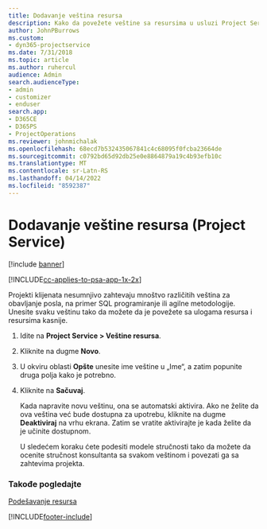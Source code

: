 ```yaml
---
title: Dodavanje veština resursa
description: Kako da povežete veštine sa resursima u usluzi Project Service
author: JohnPBurrows
ms.custom:
- dyn365-projectservice
ms.date: 7/31/2018
ms.topic: article
ms.author: ruhercul
audience: Admin
search.audienceType:
- admin
- customizer
- enduser
search.app:
- D365CE
- D365PS
- ProjectOperations
ms.reviewer: johnmichalak
ms.openlocfilehash: 68ecd7b532435067841c4c68095f0fcba23664de
ms.sourcegitcommit: c0792bd65d92db25e0e8864879a19c4b93efb10c
ms.translationtype: MT
ms.contentlocale: sr-Latn-RS
ms.lasthandoff: 04/14/2022
ms.locfileid: "8592387"
---
```

# <a name="add-resource-skills-project-service"></a>Dodavanje veštine resursa (Project Service)

[!include [banner](../includes/psa-now-project-operations.md)]

[!INCLUDE[cc-applies-to-psa-app-1x-2x](../includes/cc-applies-to-psa-app-1x-2x.md)]

Projekti klijenata nesumnjivo zahtevaju mnoštvo različitih veština za obavljanje posla, na primer SQL programiranje ili agilne metodologije. Unesite svaku veštinu tako da možete da je povežete sa ulogama resursa i resursima kasnije.  
  
1. Idite na **Project Service > Veštine resursa**.  
  
2. Kliknite na dugme **Novo**.  
  
3. U okviru oblasti **Opšte** unesite ime veštine u „Ime“, a zatim popunite druga polja kako je potrebno.  
  
4. Kliknite na **Sačuvaj**.  
  
   Kada napravite novu veštinu, ona se automatski aktivira. Ako ne želite da ova veština već bude dostupna za upotrebu, kliknite na dugme **Deaktiviraj** na vrhu ekrana. Zatim se vratite aktivirajte je kada želite da je učinite dostupnom.  
  
   U sledećem koraku ćete podesiti modele stručnosti tako da možete da ocenite stručnost konsultanta sa svakom veštinom i povezati ga sa zahtevima projekta.  
  
### <a name="see-also"></a>Takođe pogledajte  
 [Podešavanje resursa](../psa/set-up-resources.md)


[!INCLUDE[footer-include](../includes/footer-banner.md)]
